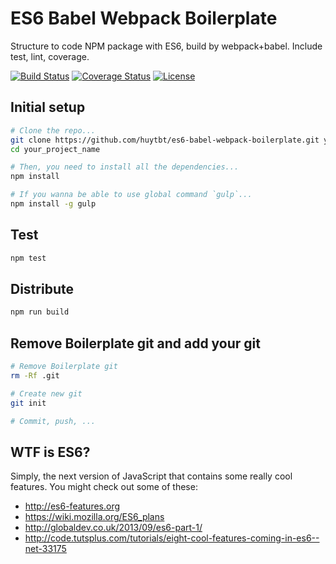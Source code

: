 # ES6 Babel Webpack Boilerplate
Structure to code NPM package with ES6, build by webpack+babel. Include test, lint, coverage.

[![Build Status](https://travis-ci.org/huytbt/es6-babel-webpack-boilerplate.svg?branch=master)](https://travis-ci.org/huytbt/es6-babel-webpack-boilerplate)
[![Coverage Status](https://coveralls.io/repos/github/huytbt/es6-babel-webpack-boilerplate/badge.svg?branch=develop)](https://coveralls.io/github/huytbt/es6-babel-webpack-boilerplate?branch=develop)
[![License](https://img.shields.io/github/license/huytbt/es6-babel-webpack-boilerplate.svg)](https://github.com/huytbt/es6-babel-webpack-boilerplate/master/LICENSE)

## Initial setup

```bash
# Clone the repo...
git clone https://github.com/huytbt/es6-babel-webpack-boilerplate.git your_project_name
cd your_project_name

# Then, you need to install all the dependencies...
npm install

# If you wanna be able to use global command `gulp`...
npm install -g gulp
```

## Test

```bash
npm test
```

## Distribute

```bash
npm run build
```

## Remove Boilerplate git and add your git

```bash
# Remove Boilerplate git
rm -Rf .git

# Create new git
git init

# Commit, push, ...
```

## WTF is ES6?
Simply, the next version of JavaScript that contains some really cool features. You might check out some of these:

- http://es6-features.org
- https://wiki.mozilla.org/ES6_plans
- http://globaldev.co.uk/2013/09/es6-part-1/
- http://code.tutsplus.com/tutorials/eight-cool-features-coming-in-es6--net-33175
